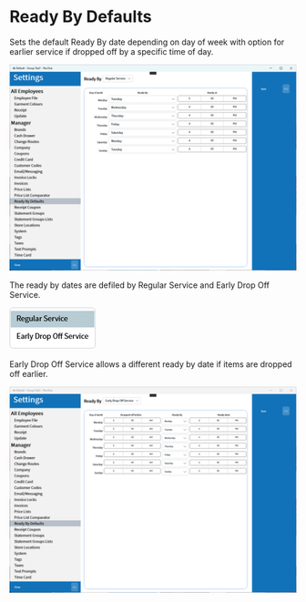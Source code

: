 # Ready By Defaults

Sets the default Ready By date depending on day of week with option for earlier service if dropped off by a specific time of day.

![Ready By Defaults](/.attachments/Documentation/ReadyByDefaults.png "Ready By Defaults")

The ready by dates are defiled by Regular Service and Early Drop Off Service.

![Options](/.attachments/Documentation/ReadyByDefaults-Options.png "Options")

Early Drop Off Service allows a different ready by date if items are dropped off earlier.

![Early Drop Off Service](/.attachments/Documentation/ReadyByDefaults-EarlyDropOff.png "Early Drop Off Service")
